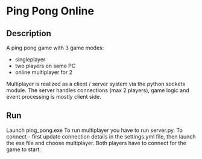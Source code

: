 # Ping Pong Online

## Description
A ping pong game with 3 game modes:
- singleplayer
- two players on same PC
- online multiplayer for 2

Multiplayer is realized as a client / server system via the python sockets module. The server handles connections (max 2
players), game logic and event processing is mostly client side.

## Run
Launch ping_pong.exe
To run multiplayer you have to run server.py. To connect - first update connection details in the settings.yml file,
then launch the exe file and choose multiplayer. Both players have to connect for the game to start.
